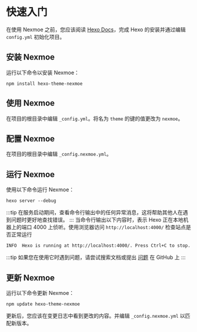 # 快速入门

在使用 Nexmoe 之前，您应该阅读 [Hexo Docs](https://hexo.io/docs/index.html)，完成 Hexo 的安装并通过编辑 `config.yml` 初始化项目。

## 安装 Nexmoe

运行以下命令以安装 Nexmoe：

```shell
npm install hexo-theme-nexmoe
```

## 使用 Nexmoe

在项目的根目录中编辑 `_config.yml`。将名为 `theme` 的键的值更改为 `nexmoe`。

## 配置 Nexmoe

在项目的根目录中编辑 `_config.nexmoe.yml`。

## 运行 Nexmoe

使用以下命令运行 Nexmoe：

```shell
hexo server --debug
```

:::tip
在服务启动期间，查看命令行输出中的任何异常消息，这将帮助其他人在遇到问题时更好地查找错误。
:::
当命令行输出以下内容时，表示 Hexo 正在本地机器上的端口 4000 上侦听。使用浏览器访问 `http://localhost:4000/` 检查站点是否正常运行

```shell
INFO  Hexo is running at http://localhost:4000/. Press Ctrl+C to stop.
```

:::tip
如果您在使用它时遇到问题，请尝试搜索文档或提出 [问题](https://github.com/nexmoe/hexo-theme-nexmoe/issues/new) 在 GitHub 上
:::

## 更新 Nexmoe

运行以下命令更新 Nexmoe：

```shell
npm update hexo-theme-nexmoe
```

更新后，您应该在变更日志中看到更改的内容。并编辑 `_config.nexmoe.yml` 以匹配新版本。
